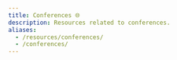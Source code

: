 ```yaml
---
title: Conferences 🌐
description: Resources related to conferences.
aliases:
  - /resources/conferences/
  - /conferences/
---
```

